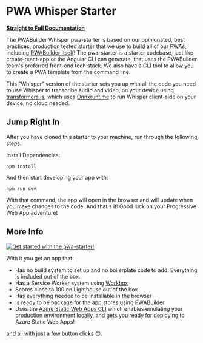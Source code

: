 # PWA Whisper Starter

[**Straight to Full Documentation**](https://docs.pwabuilder.com/#/starter/quick-start)

The PWABuilder Whisper pwa-starter is based on our opinionated, best practices, production tested starter that we use to build all of our PWAs, including [PWABuilder itself](https://blog.pwabuilder.com/posts/introducing-the-brand-new-pwa-builder/)! The pwa-starter is a starter codebase, just like create-react-app or the Angular CLI can generate, that uses the PWABuilder team&#39;s preferred front-end tech stack. We also have a CLI tool to allow you to create a PWA template from the command line.

This "Whisper" version of the starter sets you up with all the code you need to use Whisper to transcribe audio and video, on your device using [transformers.js](https://huggingface.co/docs/transformers.js/index), which uses [Onnxruntime](https://onnxruntime.ai/) to run Whisper client-side on your device, no cloud needed.

## Jump Right In

After you have cloned this starter to your machine, run through the following steps.

Install Dependencies:

`npm install`

And then start developing your app with:

`npm run dev`

With that command, the app will open in the browser and will update when you make changes to the code.
And that's it! Good luck on your Progressive Web App adventure!

## More Info

[![Get started with the pwa-starter!](https://img.youtube.com/vi/u3pWKpmic_k/0.jpg)](https://www.youtube.com/watch?v=u3pWKpmic_k)

With it you get an app that:
- Has no build system to set up and no boilerplate code to add. Everything is included out of the box.
- Has a Service Worker system using [Workbox](https://developers.google.com/web/tools/workbox/)
- Scores close to 100 on Lighthouse out of the box
- Has everything needed to be installable in the browser
- Is ready to be package for the app stores using [PWABuilder](https://www.pwabuilder.com)
- Uses the [Azure Static Web Apps CLI](https://azure.github.io/static-web-apps-cli) which enables emulating your production environment locally, and gets you ready for deploying to Azure Static Web Apps!

and all with just a few button clicks 😊.
